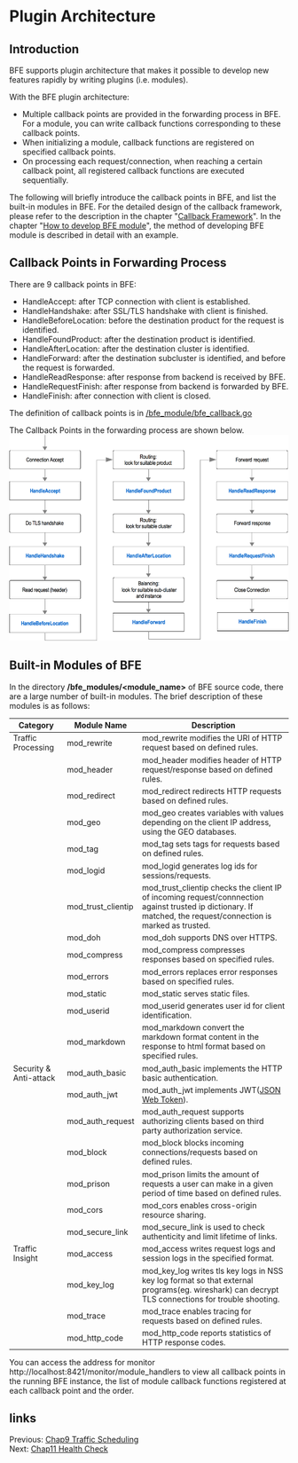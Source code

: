 # Plugin Architecture

## Introduction

BFE supports plugin architecture that makes it possible to develop new features rapidly by writing plugins (i.e. modules).

With the BFE plugin architecture:

- Multiple callback points are provided in the forwarding process in BFE. For a module, you can write callback functions corresponding to these callback points.
- When initializing a module, callback functions are registered on specified callback points.
- On processing each request/connection, when reaching a certain callback point, all registered callback functions are executed sequentially.

The following will briefly introduce the callback points in BFE, and list the built-in modules in BFE. For the detailed design of the callback framework, please refer to the description in the chapter "[Callback Framework](../../implementation/module_frame/module_frame.md)". In the chapter "[How to develop BFE module](../../development/how_to_write_module/how_to_write_module.md)", the method of developing BFE module is described in detail with an example.

## Callback Points in Forwarding Process

There are 9 callback points in BFE:

- HandleAccept: after TCP connection with client is established.
- HandleHandshake: after SSL/TLS handshake with client is finished.
- HandleBeforeLocation: before the destination product for the request is identified.
- HandleFoundProduct: after the destination product is identified.
- HandleAfterLocation: after the destination cluster is identified.
- HandleForward: after the destination subcluster is identified, and before the request is forwarded.
- HandleReadResponse: after response from backend is received by BFE.
- HandleRequestFinish: after response from backend is forwarded by BFE.
- HandleFinish: after connection with client is closed.

The definition of callback points is in [/bfe_module/bfe_callback.go](https://github.com/bfenetworks/bfe/tree/master/bfe_module/bfe_callback.go)



The Callback Points in the forwarding process are shown below.
![bfe callback](./bfe-callback.png)



## Built-in Modules of BFE

In the directory **/bfe_modules/<module_name>** of BFE source code, there are a large number of built-in modules. The brief description of these modules is as follows:

| Category               | Module Name        | Description                                                  |
| ---------------------- | ------------------ | ------------------------------------------------------------ |
| Traffic Processing     | mod_rewrite        | mod_rewrite modifies the URI of HTTP request based on defined rules. |
|                        | mod_header         | mod_header modifies header of HTTP request/response based on defined rules. |
|                        | mod_redirect       | mod_redirect redirects HTTP requests based on defined rules. |
|                        | mod_geo            | mod_geo creates variables with values depending on the client IP address, using the GEO databases. |
|                        | mod_tag            | mod_tag sets tags for requests based on defined rules.       |
|                        | mod_logid          | mod_logid generates log ids for sessions/requests.           |
|                        | mod_trust_clientip | mod_trust_clientip checks the client IP of incoming request/connnection against trusted ip dictionary. If matched, the request/connection is marked as trusted. |
|                        | mod_doh            | mod_doh supports DNS over HTTPS.                             |
|                        | mod_compress       | mod_compress compresses responses based on specified rules.  |
|                        | mod_errors         | mod_errors replaces error responses based on specified rules. |
|                        | mod_static         | mod_static serves static files.                              |
|                        | mod_userid         | mod_userid generates user id for client identification.      |
|                        | mod_markdown       | mod_markdown convert the markdown format content in the response to html format based on specified rules. |
| Security & Anti-attack | mod_auth_basic     | mod_auth_basic implements the HTTP basic authentication.     |
|                        | mod_auth_jwt       | mod_auth_jwt implements JWT([JSON Web Token](https://tools.ietf.org/html/rfc7519)). |
|                        | mod_auth_request   | mod_auth_request supports authorizing clients based on third party authorization service. |
|                        | mod_block          | mod_block blocks incoming connections/requests based on defined rules. |
|                        | mod_prison         | mod_prison limits the amount of requests a user can make in a given period of time based on defined rules. |
|                        | mod_cors           | mod_cors enables cross-origin resource sharing.              |
|                        | mod_secure_link    | mod_secure_link is used to check authenticity and limit lifetime of links. |
| Traffic Insight        | mod_access         | mod_access writes request logs and session logs in the specified format. |
|                        | mod_key_log        | mod_key_log writes tls key logs in NSS key log format so that external programs(eg. wireshark) can decrypt TLS connections for trouble shooting. |
|                        | mod_trace          | mod_trace enables tracing for requests based on defined rules. |
|                        | mod_http_code      | mod_http_code reports statistics of HTTP response codes.     |

You can access the address for monitor http://localhost:8421/monitor/module_handlers to view all callback points in the running BFE instance, the list of module callback functions registered at each callback point and the order.

## links
Previous: [Chap9 Traffic Scheduling](../../../en_us/design/gslb/gslb.md)  
Next: [Chap11 Health Check](../../../en_us/design/health_check/health_check.md)